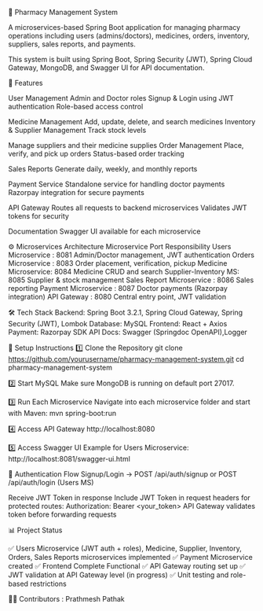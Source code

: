 🏥 Pharmacy Management System

A microservices-based Spring Boot application for managing pharmacy operations including users (admins/doctors), medicines, orders, inventory, suppliers, sales reports, and payments.

This system is built using Spring Boot, Spring Security (JWT), Spring Cloud Gateway, MongoDB, and Swagger UI for API documentation.

📌 Features

User Management
 Admin and Doctor roles
 Signup & Login using JWT authentication
 Role-based access control

Medicine Management
 Add, update, delete, and search medicines
 Inventory & Supplier Management
 Track stock levels

Manage suppliers and their medicine supplies
 Order Management
 Place, verify, and pick up orders
 Status-based order tracking

Sales Reports
 Generate daily, weekly, and monthly reports

Payment Service
 Standalone service for handling doctor payments
 Razorpay integration for secure payments

API Gateway
 Routes all requests to backend microservices
 Validates JWT tokens for security

Documentation
 Swagger UI available for each microservice

⚙️ Microservices Architecture
Microservice	Port	Responsibility
Users Microservice	: 8081	Admin/Doctor management, JWT authentication
Orders Microservice :	8083	Order placement, verification, pickup
Medicine Microservice:	8084	Medicine CRUD and search
Supplier-Inventory MS:	8085	Supplier & stock management
Sales Report Microservice	: 8086	Sales reporting
Payment Microservice :	8087	Doctor payments (Razorpay integration)
API Gateway	: 8080	Central entry point, JWT validation

🛠️ Tech Stack
Backend: Spring Boot 3.2.1, Spring Cloud Gateway, Spring Security (JWT), Lombok
Database: MySQL
Frontend: React + Axios
Payment: Razorpay SDK
API Docs: Swagger (Springdoc OpenAPI),Logger

🚀 Setup Instructions
1️⃣ Clone the Repository
git clone https://github.com/yourusername/pharmacy-management-system.git
cd pharmacy-management-system

2️⃣ Start MySQL
Make sure MongoDB is running on default port 27017.

3️⃣ Run Each Microservice
Navigate into each microservice folder and start with Maven:
mvn spring-boot:run

4️⃣ Access API Gateway
http://localhost:8080

5️⃣ Access Swagger UI
Example for Users Microservice:
http://localhost:8081/swagger-ui.html

🔐 Authentication Flow
Signup/Login → POST /api/auth/signup or POST /api/auth/login (Users MS)

Receive JWT Token in response
Include JWT Token in request headers for protected routes:
Authorization: Bearer <your_token>
API Gateway validates token before forwarding requests


📊 Project Status

✅ Users Microservice (JWT auth + roles), Medicine, Supplier, Inventory, Orders, Sales Reports microservices implemented
✅ Payment Microservice created
✅ Frontend Complete Functional
✅ API Gateway routing set up
✅ JWT validation at API Gateway level (in progress)
✅ Unit testing and role-based restrictions

👨‍💻 Contributors : Prathmesh Pathak
